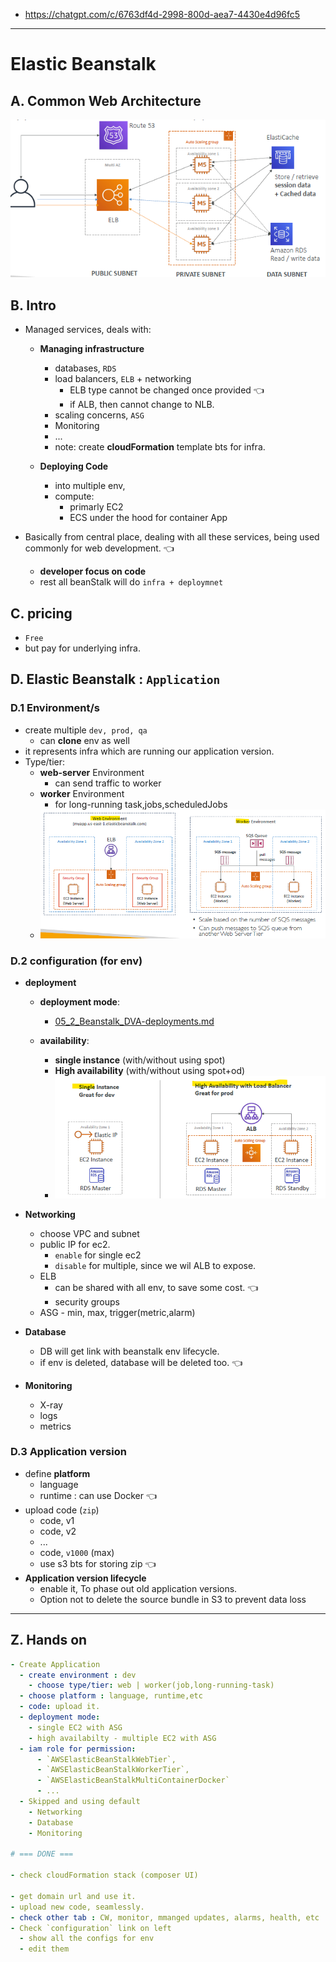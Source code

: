 - https://chatgpt.com/c/6763df4d-2998-800d-aea7-4430e4d96fc5
--- 
# Elastic Beanstalk 
## A. Common **Web** Architecture
![img.png](../99_img/dva/beanstalk/01/img.png)

## B. Intro
- Managed services, deals with:
  - **Managing infrastructure**
    - databases, `RDS`
    - load balancers, `ELB` + networking
      - ELB type cannot be changed once provided :point_left:
      - if ALB, then cannot change to NLB.
    - scaling concerns, `ASG`
    - Monitoring
    - ...
    - note: create **cloudFormation** template bts for infra.
    
  - **Deploying Code**
    - into multiple env, 
    - compute: 
      - primarly EC2 
      - ECS under the hood for container App
    
- Basically from central place, dealing with all these services, being used commonly for web development. :point_left:
  - **developer focus on code**
  - rest all beanStalk will do `infra + deploymnet`

## C. pricing
- `Free` 
- but pay for underlying infra.

## D. Elastic Beanstalk : `Application`
### D.1 **Environment/s**
- create multiple `dev, prod, qa`
  - can **clone** env as well
- it represents infra which are running our application version.
- Type/tier:
  - **web-server**  Environment
    - can send traffic to worker
  - **worker** Environment
    - for long-running task,jobs,scheduledJobs
  - ![img.png](../99_img/compute/img.png)
  
### D.2 **configuration (for env)**
- **deployment** 
  - **deployment mode**:
    - [05_2_Beanstalk_DVA-deployments.md](05_2_Beanstalk_DVA-deployments.md)
    
  - **availability**:
    - **single instance** (with/without using spot)
    - **High availability** (with/without using spot+od)
    - ![img_1.png](../99_img/compute/img_1.png)
  
- **Networking**
  - choose VPC and subnet
  - public IP for ec2.
    - `enable` for single ec2
    - `disable` for multiple, since we wil ALB to expose.
  - ELB 
    - can be shared with all env, to save some cost. :point_left:
    - security groups
  - ASG - min, max, trigger(metric,alarm)
  
- **Database**
  - DB will get link with beanstalk env lifecycle.
  - if env is deleted, database will be deleted too. :point_left:
  
- **Monitoring**
  - X-ray
  - logs
  - metrics

### D.3 **Application version** 
- define **platform** 
  - language 
  - runtime : can use Docker :point_left:
- upload code (`zip`)
  - code, v1
  - code, v2
  - ...
  - code, `v1000` (max)
  - use s3 bts for storing zip :point_left:
- **Application version lifecycle**
  - enable it, To phase out old application versions.
  - Option not to delete the source bundle in S3 to prevent data loss

      
---
## Z. Hands on
```yaml
- Create Application
  - create environment : dev
    - choose type/tier: web | worker(job,long-running-task)
  - choose platform : language, runtime,etc 
  - code: upload it.
  - deployment mode:
    - single EC2 with ASG 
    - high availabilty - multiple EC2 with ASG
  - iam role for permission:
      - `AWSElasticBeanStalkWebTier`,
      - `AWSElasticBeanStalkWorkerTier`, 
      - `AWSElasticBeanStalkMultiContainerDocker`
      - ...
  - Skipped and using default
    - Networking
    - Database
    - Monitoring
  
# === DONE === 
  
- check cloudFormation stack (composer UI)

- get domain url and use it.
- upload new code, seamlessly.
- check other tab : CW, monitor, mmanged updates, alarms, health, etc
- Check `configuration` link on left
  - show all the configs for env
  - edit them

```

